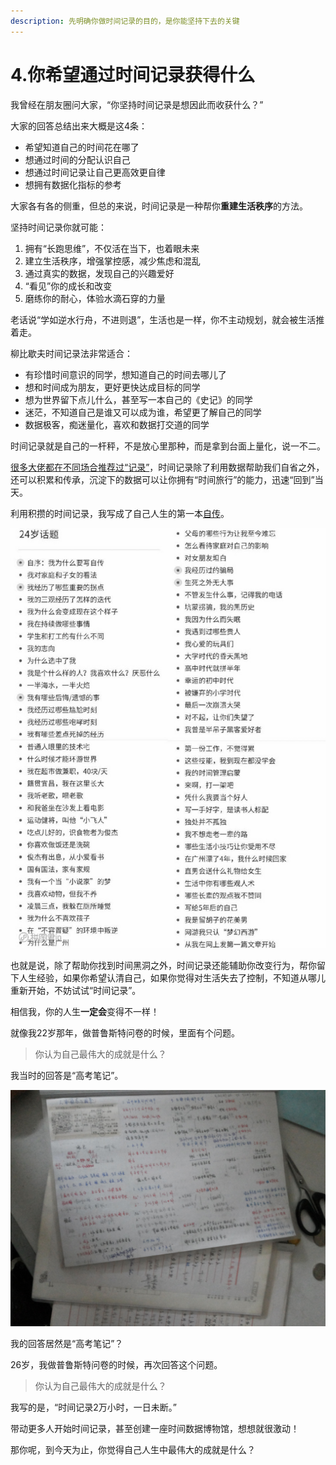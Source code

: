 ```yaml
---
description: 先明确你做时间记录的目的，是你能坚持下去的关键
---
```


# 4.你希望通过时间记录获得什么

我曾经在朋友圈问大家，“你坚持时间记录是想因此而收获什么？”

大家的回答总结出来大概是这4条：

* 希望知道自己的时间花在哪了
* 想通过时间的分配认识自己
* 想通过时间记录让自己更高效更自律
* 想拥有数据化指标的参考

大家各有各的侧重，但总的来说，时间记录是一种帮你**重建生活秩序**的方法。

坚持时间记录你就可能：

1. 拥有“长跑思维”，不仅活在当下，也着眼未来
2. 建立生活秩序，增强掌控感，减少焦虑和混乱
3. 通过真实的数据，发现自己的兴趣爱好
4. “看见”你的成长和改变
5. 磨练你的耐心，体验水滴石穿的力量

老话说“学如逆水行舟，不进则退”，生活也是一样，你不主动规划，就会被生活推着走。

柳比歇夫时间记录法非常适合：

* 有珍惜时间意识的同学，想知道自己的时间去哪儿了
* 想和时间成为朋友，更好更快达成目标的同学
* 想为世界留下点儿什么，甚至写一本自己的《史记》的同学
* 迷茫，不知道自己是谁又可以成为谁，希望更了解自己的同学
* 数据极客，痴迷量化，喜欢和数据打交道的同学

时间记录就是自己的一杆秤，不是放心里那种，而是拿到台面上量化，说一不二。

[很多大佬都在不同场合推荐过“记录”](https://mp.weixin.qq.com/s/GrgonlZPIa0yykui0XsC9A)，时间记录除了利用数据帮助我们自省之外，还可以积累和传承，沉淀下的数据可以让你拥有“时间旅行”的能力，迅速“回到”当天。

利用积攒的时间记录，我写成了自己人生的第一本[自传](https://mp.weixin.qq.com/s/BEOzB88Oj34h4b4M-0mxHA)。

![24岁自传](../.gitbook/assets/7-wps图片.jpg)

也就是说，除了帮助你找到时间黑洞之外，时间记录还能辅助你改变行为，帮你留下人生经验，如果你希望认清自己，如果你觉得对生活失去了控制，不知道从哪儿重新开始，不妨试试“时间记录”。

相信我，你的人生**一定会**变得不一样！

就像我22岁那年，做普鲁斯特问卷的时候，里面有个问题。

> 你认为自己最伟大的成就是什么？

我当时的回答是“高考笔记”。

![手写笔记和错题本](../.gitbook/assets/pic20150215181404b57-kan-tu-wang.jpg)

我的回答居然是“高考笔记”？

26岁，我做普鲁斯特问卷的时候，再次回答这个问题。

> 你认为自己最伟大的成就是什么？

我写的是，“时间记录2万小时，一日未断。”

带动更多人开始时间记录，甚至创建一座时间数据博物馆，想想就很激动！

那你呢，到今天为止，你觉得自己人生中最伟大的成就是什么？
